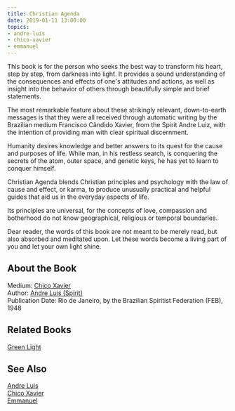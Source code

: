 ```yaml
---
title: Christian Agenda
date: 2019-01-11 13:00:00
topics: 
- andre-luis
- chico-xavier
- emmanuel
---
```


This book is for the person who seeks the best way to transform his heart, step
by step, from darkness into light.  It provides a sound understanding of the
consequences and effects of one's attitudes and actions, as well as insight into
the behavior of others through beautifully simple and brief statements.

The most remarkable feature about these strikingly relevant, down-to-earth
messages is that they were all received through automatic writing by the
Brazilian medium Francisco Cândido Xavier, from the Spirit Andre Luiz, with the
intention of providing man with clear spiritual discernment.

Humanity desires knowledge and better answers to its quest for the cause and
purposes of life.  While man, in his restless search, is conquering the secrets
of the atom, outer space, and genetic keys, he has yet to learn to conquer
himself.

Christian Agenda blends Christian principles and psychology with the law of
cause and effect, or karma, to produce unusually practical and helpful guides
that aid us in the everyday aspects of life.

Its principles are universal, for the concepts of love, compassion and
botherhood do not know geographical, religious or temporal boundaries.

Dear reader, the words of this book are not meant to be merely read, but also
absorbed and meditated upon. Let these words become a living part of you and let
your own light shine.


## About the Book
Medium: [Chico Xavier](/bio/chico-xavier)  
Author: [Andre Luis (Spirit)](/bio/andre-luis)  
Publication Date: Rio de Janeiro, by the Brazilian Spiritist Federation (FEB), 1948  

## Related Books
[Green Light](green-light)  

## See Also
[Andre Luis](/bio/andre-luis)  
[Chico Xavier](/bio/chico-xavier)  
[Emmanuel](/bio/emmanuel)  

